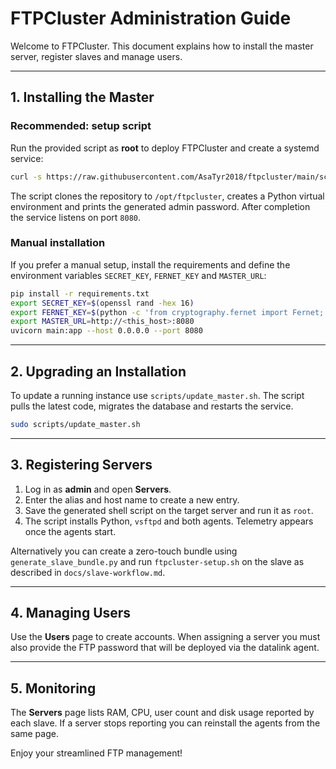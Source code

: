 # FTPCluster Administration Guide

Welcome to FTPCluster. This document explains how to install the master server, register slaves and manage users.

---

## 1. Installing the Master

### Recommended: setup script
Run the provided script as **root** to deploy FTPCluster and create a systemd service:

```bash
curl -s https://raw.githubusercontent.com/AsaTyr2018/ftpcluster/main/scripts/setup_master.sh | sudo bash
```

The script clones the repository to `/opt/ftpcluster`, creates a Python virtual environment and prints the generated admin password. After completion the service listens on port `8080`.

### Manual installation
If you prefer a manual setup, install the requirements and define the environment variables `SECRET_KEY`, `FERNET_KEY` and `MASTER_URL`:

```bash
pip install -r requirements.txt
export SECRET_KEY=$(openssl rand -hex 16)
export FERNET_KEY=$(python -c 'from cryptography.fernet import Fernet; print(Fernet.generate_key().decode())')
export MASTER_URL=http://<this_host>:8080
uvicorn main:app --host 0.0.0.0 --port 8080
```

---

## 2. Upgrading an Installation

To update a running instance use `scripts/update_master.sh`. The script pulls the latest code, migrates the database and restarts the service.

```bash
sudo scripts/update_master.sh
```

---

## 3. Registering Servers

1. Log in as **admin** and open **Servers**.
2. Enter the alias and host name to create a new entry.
3. Save the generated shell script on the target server and run it as `root`.
4. The script installs Python, `vsftpd` and both agents. Telemetry appears once the agents start.

Alternatively you can create a zero-touch bundle using `generate_slave_bundle.py` and run `ftpcluster-setup.sh` on the slave as described in `docs/slave-workflow.md`.

---

## 4. Managing Users

Use the **Users** page to create accounts. When assigning a server you must also provide the FTP password that will be deployed via the datalink agent.

---

## 5. Monitoring

The **Servers** page lists RAM, CPU, user count and disk usage reported by each slave. If a server stops reporting you can reinstall the agents from the same page.

Enjoy your streamlined FTP management!
